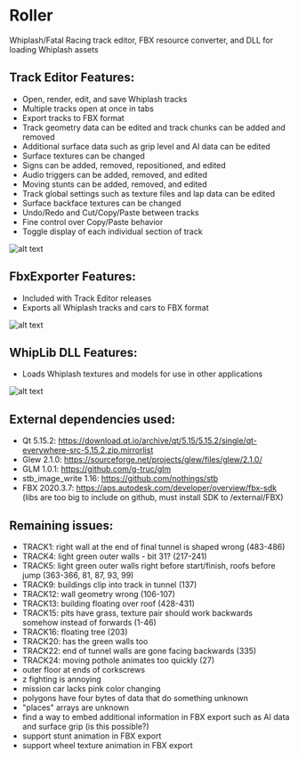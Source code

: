 # Roller
Whiplash/Fatal Racing track editor, FBX resource converter, and DLL for loading Whiplash assets

## Track Editor Features: 
* Open, render, edit, and save Whiplash tracks
* Multiple tracks open at once in tabs
* Export tracks to FBX format
* Track geometry data can be edited and track chunks can be added and removed
* Additional surface data such as grip level and AI data can be edited
* Surface textures can be changed
* Signs can be added, removed, repositioned, and edited
* Audio triggers can be added, removed, and edited
* Moving stunts can be added, removed, and edited
* Track global settings such as texture files and lap data can be edited
* Surface backface textures can be changed
* Undo/Redo and Cut/Copy/Paste between tracks
* Fine control over Copy/Paste behavior
* Toggle display of each individual section of track

![alt text](https://github.com/Zizin13/Roller/blob/master/TrackEditor/images/screenshot.png)

## FbxExporter Features:
* Included with Track Editor releases
* Exports all Whiplash tracks and cars to FBX format

![alt text](https://github.com/Zizin13/Roller/blob/master/FbxExporter/images/blender.png)

## WhipLib DLL Features:
* Loads Whiplash textures and models for use in other applications

![alt text](https://github.com/Zizin13/Roller/blob/master/WhipLib/images/unreal.png)

## External dependencies used:
* Qt 5.15.2: https://download.qt.io/archive/qt/5.15/5.15.2/single/qt-everywhere-src-5.15.2.zip.mirrorlist
* Glew 2.1.0: https://sourceforge.net/projects/glew/files/glew/2.1.0/
* GLM 1.0.1: https://github.com/g-truc/glm
* stb_image_write 1.16: https://github.com/nothings/stb
* FBX 2020.3.7: https://aps.autodesk.com/developer/overview/fbx-sdk (libs are too big to include on github, must install SDK to /external/FBX)

## Remaining issues:
- TRACK1: right wall at the end of final tunnel is shaped wrong (483-486)
- TRACK4: light green outer walls - bit 31? (217-241)
- TRACK5: light green outer walls right before start/finish, roofs before jump (363-366, 81, 87, 93, 99)
- TRACK9: buildings clip into track in tunnel (137)
- TRACK12: wall geometry wrong (106-107)
- TRACK13: building floating over roof (428-431)
- TRACK15: pits have grass, texture pair should work backwards somehow instead of forwards (1-46)
- TRACK16: floating tree (203)
- TRACK20: has the green walls too
- TRACK22: end of tunnel walls are gone facing backwards (335)
- TRACK24: moving pothole animates too quickly (27)
- outer floor at ends of corkscrews
- z fighting is annoying
- mission car lacks pink color changing
- polygons have four bytes of data that do something unknown
- "places" arrays are unknown
- find a way to embed additional information in FBX export such as AI data and surface grip (is this possible?)
- support stunt animation in FBX export
- support wheel texture animation in FBX export
